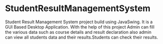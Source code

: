 # StudentResultManagementSystem
Student Result Management System project build using JavaSwing. It is a GUI Based Desktop Application. With the help of this project Admin can fill the various data such as course details and result declaration also admin can view all students data and their results.Students can check their results. 
